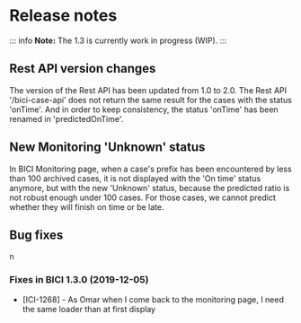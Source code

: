 # Release notes

::: info
**Note:** The 1.3 is currently work in progress (WIP).
:::


## Rest API version changes

The version of the Rest API has been updated from 1.0 to 2.0.
The Rest API '/bici-case-api' does not return the same result for the cases with the status 'onTime'. And in order to keep consistency, the status 'onTime' has been renamed in 'predictedOnTime'.

## New Monitoring 'Unknown' status

In BICI Monitoring page, when a case's prefix has been encountered by less than 100 archived cases, it is not displayed with the 'On time' status anymore, but with the new 'Unknown' status, because the predicted ratio is not robust enough under 100 cases.
For those cases, we cannot predict whether they will finish on time or be late.

## Bug fixes
n
### Fixes in BICI 1.3.0 (2019-12-05)
* [ICI-1268] - As Omar when I come back to the monitoring page, I need the same loader than at first display
